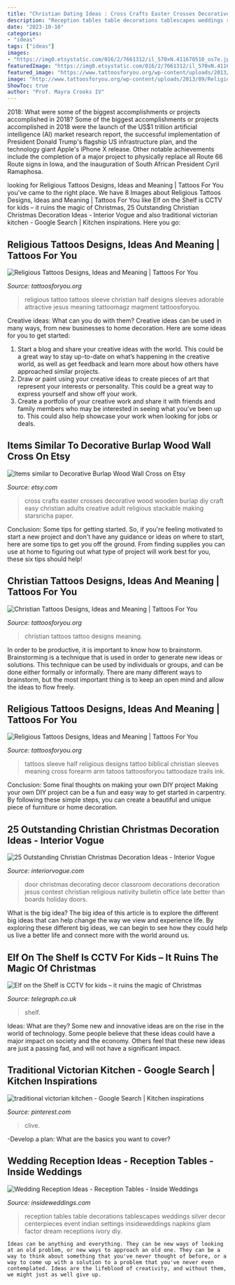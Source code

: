 ```yaml
---
title: "Christian Dating Ideas : Cross Crafts Easter Crosses Decorative Wood Wooden Burlap Diy Craft Easy Christian Adults Creative Adult Religious Stackable Making Starsricha Paper"
description: "Reception tables table decorations tablescapes weddings silver decor centerpieces event indian settings insideweddings napkins glam factor dream receptions ivory diy"
date: "2023-10-10"
categories:
- "ideas"
tags: ["ideas"]
images:
- "https://img0.etsystatic.com/016/2/7661312/il_570xN.411670510_os7e.jpg"
featuredImage: "https://img0.etsystatic.com/016/2/7661312/il_570xN.411670510_os7e.jpg"
featured_image: "https://www.tattoosforyou.org/wp-content/uploads/2013/09/Christian-Tattoo-Ideas.jpg"
image: "http://www.tattoosforyou.org/wp-content/uploads/2013/09/Religious-Tattoo-Sleeves.jpg"
ShowToc: true
author: "Prof. Mayra Crooks IV"
---
```



2018: What were some of the biggest accomplishments or projects accomplished in 2018?
Some of the biggest accomplishments or projects accomplished in 2018 were the launch of the US$1 trillion artificial intelligence (AI) market research report, the successful implementation of President Donald Trump's flagship US infrastructure plan, and the technology giant Apple's iPhone X release. Other notable achievements include the completion of a major project to physically replace all Route 66 Route signs in Iowa, and the inauguration of South African President Cyril Ramaphosa.

	

		
looking for Religious Tattoos Designs, Ideas and Meaning | Tattoos For You you've came to the right place. We have 8 Images about Religious Tattoos Designs, Ideas and Meaning | Tattoos For You like Elf on the Shelf is CCTV for kids – it ruins the magic of Christmas, 25 Outstanding Christian Christmas Decoration Ideas - Interior Vogue and also traditional victorian kitchen - Google Search | Kitchen inspirations. Here you go:
		
    
## Religious Tattoos Designs, Ideas And Meaning | Tattoos For You

<img loading=lazy src="http://www.tattoosforyou.org/wp-content/uploads/2013/09/Religious-Tattoo-Sleeves.jpg" onerror="this.onerror=null;this.src='https://tse3.mm.bing.net/th?id=OIP._OIlNlwdHHI1T70_Nbuf0gHaOZ&amp;pid=15.1';" alt="Religious Tattoos Designs, Ideas and Meaning | Tattoos For You">

_Source: tattoosforyou.org_

>religious tattoo tattoos sleeve christian half designs sleeves adorable attractive jesus meaning tattoomagz magment tattoosforyou. 

	

Creative ideas: What can you do with them?
Creative ideas can be used in many ways, from new businesses to home decoration. Here are some ideas for you to get started: 
1. Start a blog and share your creative ideas with the world. This could be a great way to stay up-to-date on what’s happening in the creative world, as well as get feedback and learn more about how others have approached similar projects. 
2. Draw or paint using your creative ideas to create pieces of art that represent your interests or personality. This could be a great way to express yourself and show off your work. 
3. Create a portfolio of your creative work and share it with friends and family members who may be interested in seeing what you’ve been up to. This could also help showcase your work when looking for jobs or deals. 

    
## Items Similar To Decorative Burlap Wood Wall Cross On Etsy

<img loading=lazy src="https://img0.etsystatic.com/016/2/7661312/il_570xN.411670510_os7e.jpg" onerror="this.onerror=null;this.src='https://tse3.mm.bing.net/th?id=OIP.iaYBXJULTzON-vW9Soc6owHaMp&amp;pid=15.1';" alt="Items similar to Decorative Burlap Wood Wall Cross on Etsy">

_Source: etsy.com_

>cross crafts easter crosses decorative wood wooden burlap diy craft easy christian adults creative adult religious stackable making starsricha paper. 

	

Conclusion: Some tips for getting started.
So, if you're feeling motivated to start a new project and don't have any guidance or ideas on where to start, here are some tips to get you off the ground. From finding supplies you can use at home to figuring out what type of project will work best for you, these six tips should help!

    
## Christian Tattoos Designs, Ideas And Meaning | Tattoos For You

<img loading=lazy src="https://www.tattoosforyou.org/wp-content/uploads/2013/09/Christian-Tattoo-Ideas.jpg" onerror="this.onerror=null;this.src='https://tse4.mm.bing.net/th?id=OIP._J3NlV41pWOGZizGjcGNvAHaJ4&amp;pid=15.1';" alt="Christian Tattoos Designs, Ideas and Meaning | Tattoos For You">

_Source: tattoosforyou.org_

>christian tattoos tattoo designs meaning. 

	

In order to be productive, it is important to know how to brainstorm. Brainstorming is a technique that is used in order to generate new ideas or solutions. This technique can be used by individuals or groups, and can be done either formally or informally. There are many different ways to brainstorm, but the most important thing is to keep an open mind and allow the ideas to flow freely.

    
## Religious Tattoos Designs, Ideas And Meaning | Tattoos For You

<img loading=lazy src="http://www.tattoosforyou.org/wp-content/uploads/2013/09/Pictures-of-Religious-Tattoos.jpg" onerror="this.onerror=null;this.src='https://tse1.mm.bing.net/th?id=OIP.7zVzKlnOgw2M28hXrsA2OQHaJ3&amp;pid=15.1';" alt="Religious Tattoos Designs, Ideas and Meaning | Tattoos For You">

_Source: tattoosforyou.org_

>tattoos sleeve half religious designs tattoo biblical christian sleeves meaning cross forearm arm tatoos tattoosforyou tattoodaze trails ink. 

	

Conclusion: Some final thoughts on making your own DIY project
Making your own DIY project can be a fun and easy way to get started in carpentry. By following these simple steps, you can create a beautiful and unique piece of furniture or home decoration.

    
## 25 Outstanding Christian Christmas Decoration Ideas - Interior Vogue

<img loading=lazy src="http://interiorvogue.com/wp-content/uploads/2016/09/Christmas-Door-Decorating-Contest.jpg" onerror="this.onerror=null;this.src='https://tse3.mm.bing.net/th?id=OIP.BMPM7b80SZ89U73DmgRpOQHaJ4&amp;pid=15.1';" alt="25 Outstanding Christian Christmas Decoration Ideas - Interior Vogue">

_Source: interiorvogue.com_

>door christmas decorating decor classroom decorations decoration jesus contest christian religious nativity bulletin office late better than boards holiday doors. 

	

What is the big idea?
The big idea of this article is to explore the different big ideas that can help change the way we view and experience life. By exploring these different big ideas, we can begin to see how they could help us live a better life and connect more with the world around us.

    
## Elf On The Shelf Is CCTV For Kids – It Ruins The Magic Of Christmas

<img loading=lazy src="https://www.telegraph.co.uk/content/dam/christmas/2016/12/16/S08WYG-xlarge_trans_NvBQzQNjv4BqqVzuuqpFlyLIwiB6NTmJwSrXQAD_WS9MbUDhaE03OjE.jpg" onerror="this.onerror=null;this.src='https://tse2.mm.bing.net/th?id=OIP.i_fcFYT9_FAascTclcK7mgHaEo&amp;pid=15.1';" alt="Elf on the Shelf is CCTV for kids – it ruins the magic of Christmas">

_Source: telegraph.co.uk_

>shelf. 

	

Ideas: What are they?
Some new and innovative ideas are on the rise in the world of technology. Some people believe that these ideas could have a major impact on society and the economy. Others feel that these new ideas are just a passing fad, and will not have a significant impact.

    
## Traditional Victorian Kitchen - Google Search | Kitchen Inspirations

<img loading=lazy src="https://i.pinimg.com/736x/ba/f5/91/baf5916f6d76ae1e5d658ba4c77f0eb5--victorian-kitchen-home-ideas.jpg" onerror="this.onerror=null;this.src='https://tse1.mm.bing.net/th?id=OIP.ZJSO8mqXz75p03Nr2rLqqAHaJ4&amp;pid=15.1';" alt="traditional victorian kitchen - Google Search | Kitchen inspirations">

_Source: pinterest.com_

>clive. 

	

-Develop a plan: What are the basics you want to cover?

    
## Wedding Reception Ideas - Reception Tables - Inside Weddings

<img loading=lazy src="https://d1zpvjny0s6omk.cloudfront.net/media/fileupload/2013/07/16/longtable4.jpg" onerror="this.onerror=null;this.src='https://tse1.mm.bing.net/th?id=OIP.E7GVjm6KttUKPDIzWXwJsQHaLH&amp;pid=15.1';" alt="Wedding Reception Ideas - Reception Tables - Inside Weddings">

_Source: insideweddings.com_

>reception tables table decorations tablescapes weddings silver decor centerpieces event indian settings insideweddings napkins glam factor dream receptions ivory diy. 

	


    Ideas can be anything and everything. They can be new ways of looking at an old problem, or new ways to approach an old one. They can be a way to think about something that you've never thought of before, or a way to come up with a solution to a problem that you've never even contemplated. Ideas are the lifeblood of creativity, and without them, we might just as well give up.

